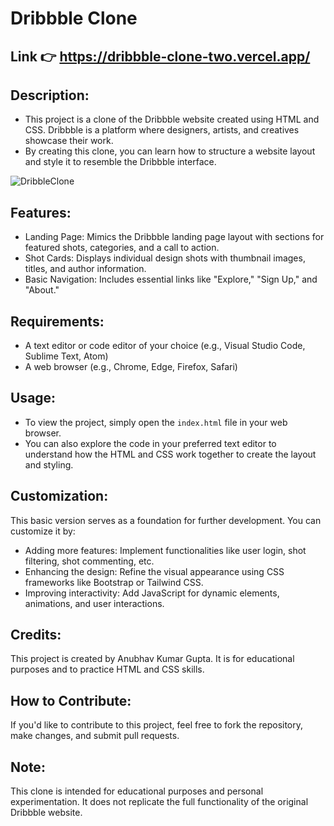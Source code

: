 # Dribbble Clone 

## Link 👉  https://dribbble-clone-two.vercel.app/

## Description:
- This project is a clone of the Dribbble website created using HTML and CSS. Dribbble is a platform where designers, artists, and creatives showcase their work.
- By creating this clone, you can learn how to structure a website layout and style it to resemble the Dribbble interface.

![DribbleClone](https://github.com/AnubhavKumarGupta/Dribbble_Clone/raw/main/2024-04-2113-25-14-ezgif.com-video-to-gif-converter.gif)



## Features:
- Landing Page: Mimics the Dribbble landing page layout with sections for featured shots, categories, and a call to action.
- Shot Cards: Displays individual design shots with thumbnail images, titles, and author information.
- Basic Navigation: Includes essential links like "Explore," "Sign Up," and "About."

## Requirements:

- A text editor or code editor of your choice (e.g., Visual Studio Code, Sublime Text, Atom)
- A web browser (e.g., Chrome, Edge, Firefox, Safari)

## Usage:
- To view the project, simply open the `index.html` file in your web browser. 
- You can also explore the code in your preferred text editor to understand how the HTML and CSS work together to create the layout and styling.

## Customization:

This basic version serves as a foundation for further development. You can customize it by:

- Adding more features: Implement functionalities like user login, shot filtering, shot commenting, etc.
- Enhancing the design: Refine the visual appearance using CSS frameworks like Bootstrap or Tailwind CSS.
- Improving interactivity: Add JavaScript for dynamic elements, animations, and user interactions.

## Credits:
This project is created by Anubhav Kumar Gupta. It is for educational purposes and to practice HTML and CSS skills.

## How to Contribute:
If you'd like to contribute to this project, feel free to fork the repository, make changes, and submit pull requests.

## Note:

This clone is intended for educational purposes and personal experimentation. It does not replicate the full functionality of the original Dribbble website.



